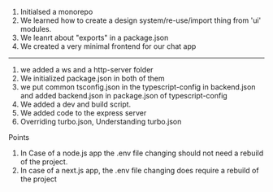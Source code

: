 1. Initialsed a monorepo
2. We learned how to create a design system/re-use/import thing from 'ui' modules.
3. We leanrt about "exports" in a package.json
4. We created a very minimal frontend for our chat app


--------------------------------------------------

1. we added a ws and a http-server folder
2. We initialized package.json in both of them
3. we put common tsconfig.json in the typescript-config in backend.json and added backend.json in package.json of typescript-config
4. We added a dev and build script.
5. We added code to the express server
6. Overriding turbo.json, Understanding turbo.json





Points 
1. In Case of a node.js app the .env file changing should not need a rebuild of the project.
2. In case of a next.js app, the .env file changing does require a rebuild of the project